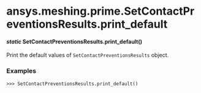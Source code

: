 # ansys.meshing.prime.SetContactPreventionsResults.print_default

<a id="ansys.meshing.prime.SetContactPreventionsResults.print_default"></a>

#### *static* SetContactPreventionsResults.print_default()

Print the default values of `SetContactPreventionsResults` object.

### Examples

```pycon
>>> SetContactPreventionsResults.print_default()
```

<!-- !! processed by numpydoc !! -->

